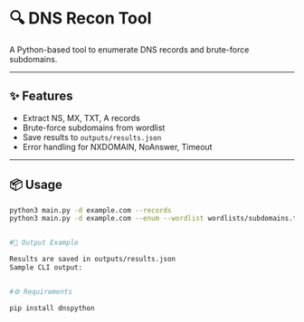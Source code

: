 
# 🔍 DNS Recon Tool

A Python-based tool to enumerate DNS records and brute-force subdomains.

---

## ✨ Features

- Extract NS, MX, TXT, A records
- Brute-force subdomains from wordlist
- Save results to `outputs/results.json`
- Error handling for NXDOMAIN, NoAnswer, Timeout

---

## 📦 Usage

```bash
python3 main.py -d example.com --records
python3 main.py -d example.com --enum --wordlist wordlists/subdomains.txt


#📁 Output Example

Results are saved in outputs/results.json
Sample CLI output:


#⚙️ Requirements

pip install dnspython

